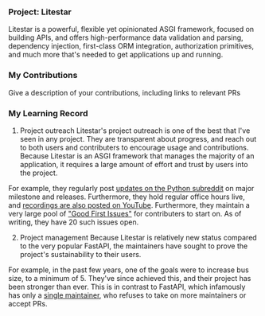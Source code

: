 ### Project: Litestar
Litestar is a powerful, flexible yet opinionated ASGI framework, focused on building APIs, and offers high-performance data validation and parsing, dependency injection, first-class ORM integration, authorization primitives, and much more that's needed to get applications up and running.

### My Contributions

Give a description of your contributions, including links to relevant PRs

### My Learning Record

1. Project outreach
Litestar's project outreach is one of the best that I've seen in any project. They are transparent about progress, and reach out to both users and contributers to encourage usage and contributions. Because Litestar is an ASGI framework that manages the majority of an application, it requires a large amount of effort and trust by users into the project. 

For example, they regularly post [updates on the Python subreddit](https://www.reddit.com/r/Python/search/?q=litestar&) on major milestone and releases. Furthermore, they hold regular office hours live, and [recordings are also posted on YouTube](https://www.youtube.com/@LitestarOrg). Furthermore, they maintain a very large pool of ["Good First Issues"](https://github.com/litestar-org/litestar/issues?q=is%3Aopen+is%3Aissue+label%3A%22Good+First+Issue%22) for contributers to start on. As of writing, they have 20 such issues open.

2. Project management
Because Litestar is relatively new status compared to the very popular FastAPI, the maintainers have sought to prove the project's sustainability to their users. 

For example, in the past few years, one of the goals were to increase bus size, to a minimum of 5. They've since achieved this, and their project has been stronger than ever. This is in contrast to FastAPI, which infamously has only a [single maintainer](https://github.com/tiangolo/fastapi/issues/4263), who refuses to take on more maintainers or accept PRs.

